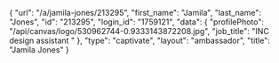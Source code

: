 {
    "url": "\/a\/jamila-jones\/213295",
    "first_name": "Jamila",
    "last_name": "Jones",
    "id": "213295",
    "login_id": "1759121",
    "data": {
        "profilePhoto": "\/api\/canvas\/logo\/530962744-0.9333143872208.jpg",
        "job_title": "INC design assistant "
    },
    "type": "captivate",
    "layout": "ambassador",
    "title": "Jamila Jones"
}